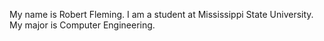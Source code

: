 My name is Robert Fleming. I am a student at Mississippi State University. My major is Computer Engineering.
